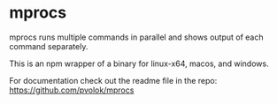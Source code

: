 # mprocs

mprocs runs multiple commands in parallel and shows output of each command
separately.

This is an npm wrapper of a binary for linux-x64, macos, and windows.

For documentation check out the readme file in the repo: https://github.com/pvolok/mprocs
